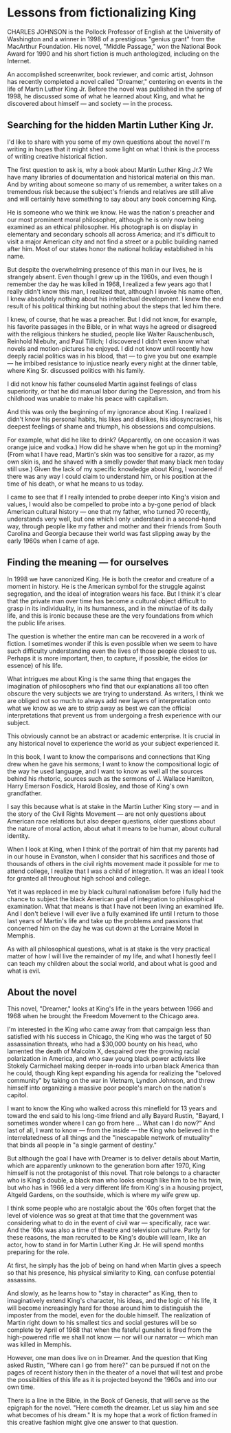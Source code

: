 # Lessons from fictionalizing King

CHARLES JOHNSON is the Pollock Professor of English at the University of Washington and a winner in 1998 of a prestigious "genius grant" from the MacArthur Foundation. His novel, "Middle Passage," won the National Book Award for 1990 and his short fiction is much anthologized, including on the Internet.

An accomplished screenwriter, book reviewer, and comic artist, Johnson has recently completed a novel called "Dreamer," centering on events in the life of Martin Luther King Jr. Before the novel was published in the spring of 1998, he discussed some of what he learned about King, and what he discovered about himself — and society — in the process.

## Searching for the hidden Martin Luther King Jr.

I'd like to share with you some of my own questions about the novel I'm writing in hopes that it might shed some light on what I think is the process of writing creative historical fiction.

The first question to ask is, why a book about Martin Luther King Jr.? We have many libraries of documentation and historical material on this man. And by writing about someone so many of us remember, a writer takes on a tremendous risk because the subject's friends and relatives are still alive and will certainly have something to say about any book concerning King.

He is someone who we think we know. He was the nation's preacher and our most prominent moral philosopher, although he is only now being examined as an ethical philosopher. His photograph is on display in elementary and secondary schools all across America; and it's difficult to visit a major American city and not find a street or a public building named after him. Most of our states honor the national holiday established in his name.

But despite the overwhelming presence of this man in our lives, he is strangely absent. Even though I grew up in the 1960s, and even though I remember the day he was killed in 1968, I realized a few years ago that I really didn't know this man, I realized that, although I invoke his name often, I knew absolutely nothing about his intellectual development. I knew the end result of his political thinking but nothing about the steps that led him there.

I knew, of course, that he was a preacher. But I did not know, for example, his favorite passages in the Bible, or in what ways he agreed or disagreed with the religious thinkers he studied, people like Walter Rauschenbusch, Reinhold Niebuhr, and Paul Tillich; I discovered I didn't even know what novels and motion-pictures he enjoyed. I did not know until recently how deeply racial politics was in his blood, that — to give you but one example — he imbibed resistance to injustice nearly every night at the dinner table, where King Sr. discussed politics with his family.

I did not know his father counseled Martin against feelings of class superiority, or that he did manual labor during the Depression, and from his childhood was unable to make his peace with capitalism.

And this was only the beginning of my ignorance about King. I realized I didn't know his personal habits, his likes and dislikes, his idiosyncrasies, his deepest feelings of shame and triumph, his obsessions and compulsions.

For example, what did he like to drink? (Apparently, on one occasion it was orange juice and vodka.) How did he shave when he got up in the morning? (From what I have read, Martin's skin was too sensitive for a razor, as my own skin is, and he shaved with a smelly powder that many black men today still use.) Given the lack of my specific knowledge about King, I wondered if there was any way I could claim to understand him, or his position at the time of his death, or what he means to us today.

I came to see that if I really intended to probe deeper into King's vision and values, I would also be compelled to probe into a by-gone period of black American cultural history — one that my father, who turned 70 recently, understands very well, but one which I only understand in a second-hand way, through people like my father and mother and their friends from South Carolina and Georgia because their world was fast slipping away by the early 1960s when I came of age.

## Finding the meaning — for ourselves

In 1998 we have canonized King. He is both the creator and creature of a moment in history. He is the American symbol for the struggle against segregation, and the ideal of integration wears his face. But I think it's clear that the private man over time has become a cultural object difficult to grasp in its individuality, in its humanness, and in the minutiae of its daily life, and this is ironic because these are the very foundations from which the public life arises.

The question is whether the entire man can be recovered in a work of fiction. I sometimes wonder if this is even possible when we seem to have such difficulty understanding even the lives of those people closest to us. Perhaps it is more important, then, to capture, if possible, the eidos (or essence) of his life.

What intrigues me about King is the same thing that engages the imagination of philosophers who find that our explanations all too often obscure the very subjects we are trying to understand. As writers, I think we are obliged not so much to always add new layers of interpretation onto what we know as we are to strip away as best we can the official interpretations that prevent us from undergoing a fresh experience with our subject.

This obviously cannot be an abstract or academic enterprise. It is crucial in any historical novel to experience the world as your subject experienced it.

In this book, I want to know the comparisons and connections that King drew when he gave his sermons; I want to know the compositional logic of the way he used language, and I want to know as well all the sources behind his rhetoric, sources such as the sermons of J. Wallace Hamilton, Harry Emerson Fosdick, Harold Bosley, and those of King's own grandfather.

I say this because what is at stake in the Martin Luther King story — and in the story of the Civil Rights Movement — are not only questions about American race relations but also deeper questions, older questions about the nature of moral action, about what it means to be human, about cultural identity.

When I look at King, when I think of the portrait of him that my parents had in our house in Evanston, when I consider that his sacrifices and those of thousands of others in the civil rights movement made it possible for me to attend college, I realize that I was a child of integration. It was an ideal I took for granted all throughout high school and college.

Yet it was replaced in me by black cultural nationalism before I fully had the chance to subject the black American goal of integration to philosophical examination. What that means is that I have not been living an examined life. And I don't believe I will ever live a fully examined life until I return to those last years of Martin's life and take up the problems and passions that concerned him on the day he was cut down at the Lorraine Motel in Memphis.

As with all philosophical questions, what is at stake is the very practical matter of how I will live the remainder of my life, and what I honestly feel I can teach my children about the social world, and about what is good and what is evil.

## About the novel

This novel, "Dreamer," looks at King's life in the years between 1966 and 1968 when he brought the Freedom Movement to the Chicago area.

I'm interested in the King who came away from that campaign less than satisfied with his success in Chicago, the King who was the target of 50 assassination threats, who had a $30,000 bounty on his head, who lamented the death of Malcolm X, despaired over the growing racial polarization in America, and who saw young black power activists like Stokely Carmichael making deeper in-roads into urban black America than he could, though King kept expanding his agenda for realizing the "beloved community" by taking on the war in Vietnam, Lyndon Johnson, and threw himself into organizing a massive poor people's march on the nation's capitol.

I want to know the King who walked across this minefield for 13 years and toward the end said to his long-time friend and ally Bayard Rustin, "Bayard, I sometimes wonder where I can go from here ... What can I do now?" And last of all, I want to know — from the inside — the King who believed in the interrelatedness of all things and the "inescapable network of mutuality" that binds all people in "a single garment of destiny."

But although the goal I have with Dreamer is to deliver details about Martin, which are apparently unknown to the generation born after 1970, King himself is not the protagonist of this novel. That role belongs to a character who is King's double, a black man who looks enough like him to be his twin, but who has in 1966 led a very different life from King's in a housing project, Altgeld Gardens, on the southside, which is where my wife grew up.

I think some people who are nostalgic about the '60s often forget that the level of violence was so great at that time that the government was considering what to do in the event of civil war — specifically, race war. And the '60s was also a time of theatre and television culture. Partly for these reasons, the man recruited to be King's double will learn, like an actor, how to stand in for Martin Luther King Jr. He will spend months preparing for the role.

At first, he simply has the job of being on hand when Martin gives a speech so that his presence, his physical similarity to King, can confuse potential assassins.

And slowly, as he learns how to "stay in character" as King, then to imaginatively extend King's character, his ideas, and the logic of his life, it will become increasingly hard for those around him to distinguish the imposter from the model, even for the double himself. The realization of Martin right down to his smallest tics and social gestures will be so complete by April of 1968 that when the fateful gunshot is fired from the high-powered rifle we shall not know — nor will our narrator — which man was killed in Memphis.

However, one man does live on in Dreamer. And the question that King asked Rustin, "Where can I go from here?" can be pursued if not on the pages of recent history then in the theater of a novel that will test and probe the possibilities of this life as it is projected beyond the 1960s and into our own time.

There is a line in the Bible, in the Book of Genesis, that will serve as the epigraph for the novel. "Here cometh the dreamer. Let us slay him and see what becomes of his dream." It is my hope that a work of fiction framed in this creative fashion might give one answer to that question.